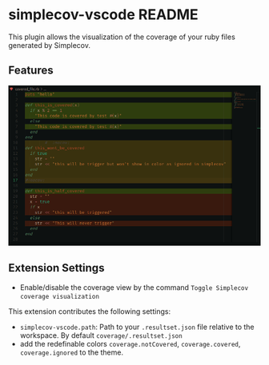 # simplecov-vscode README

This plugin allows the visualization of the coverage of your ruby files generated by Simplecov.

## Features

![Example](https://raw.githubusercontent.com/anykeyh/simplecov-vscode/main/assets/example.png)

## Extension Settings

- Enable/disable the coverage view by the command `Toggle Simplecov coverage visualization`

This extension contributes the following settings:

* `simplecov-vscode.path`: Path to your `.resultset.json` file relative to the workspace. By default `coverage/.resultset.json`
* add the redefinable colors `coverage.notCovered`, `coverage.covered`, `coverage.ignored` to the theme.
